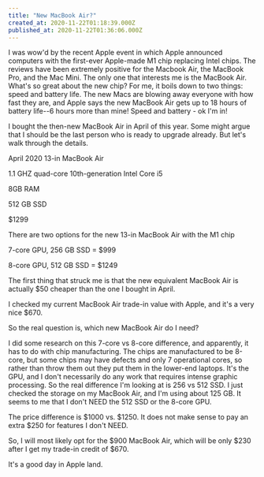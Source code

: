 ```yaml
---
title: "New MacBook Air?"
created_at: 2020-11-22T01:18:39.000Z
published_at: 2020-11-22T01:36:06.000Z
---
```

I was wow'd by the recent Apple event in which Apple announced computers with the first-ever Apple-made M1 chip replacing Intel chips. The reviews have been extremely positive for the Macbook Air, the MacBook Pro, and the Mac Mini. The only one that interests me is the MacBook Air. What's so great about the new chip? For me, it boils down to two things: speed and battery life. The new Macs are blowing away everyone with how fast they are, and Apple says the new MacBook Air gets up to 18 hours of battery life--6 hours more than mine! Speed and battery - ok I'm in!

I bought the then-new MacBook Air in April of this year. Some might argue that I should be the last person who is ready to upgrade already. But let's walk through the details.

April 2020 13-in MacBook Air

1.1 GHZ quad-core 10th-generation Intel Core i5

8GB RAM

512 GB SSD

$1299

There are two options for the new 13-in MacBook Air with the M1 chip

7-core GPU, 256 GB SSD = $999

8-core GPU, 512 GB SSD = $1249

The first thing that struck me is that the new equivalent MacBook Air is actually $50 cheaper than the one I bought in April.

I checked my current MacBook Air trade-in value with Apple, and it's a very nice $670.

So the real question is, which new MacBook Air do I need? 

I did some research on this 7-core vs 8-core difference, and apparently, it has to do with chip manufacturing. The chips are manufactured to be 8-core, but some chips may have defects and only 7 operational cores, so rather than throw them out they put them in the lower-end laptops. It's the GPU, and I don't necessarily do any work that requires intense graphic processing. So the real difference I'm looking at is 256 vs 512 SSD. I just checked the storage on my MacBook Air, and I'm using about 125 GB. It seems to me that I don't NEED the 512 SSD or the 8-core GPU.

The price difference is $1000 vs. $1250. It does not make sense to pay an extra $250 for features I don't NEED.

So, I will most likely opt for the $900 MacBook Air, which will be only $230 after I get my trade-in credit of $670. 

It's a good day in Apple land.
